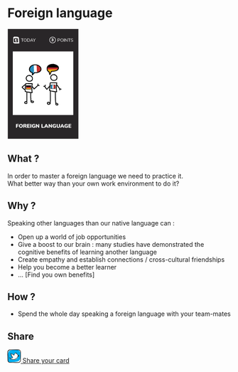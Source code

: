 # Foreign language
![Foreign language](images/foreign-language.png)  

## What ?
In order to master a foreign language we need to practice it.  
What better way than your own work environment to do it?

## Why ?
Speaking other languages than our native language can :
- Open up a world of job opportunities
- Give a boost to our brain : many studies have demonstrated the cognitive benefits of learning another language
- Create empathy and establish connections / cross-cultural friendships
- Help you become a better learner
- ... [Find you own benefits]

## How ?
- Spend the whole day speaking a foreign language with your team-mates

## Share
![Share](../images/twitter.png)[ Share your card](https://twitter.com/home?status=I%20have%20just%20completed%20the%20Foreign%20language%20%23craft-challenges%20from%20%40agilepartner)